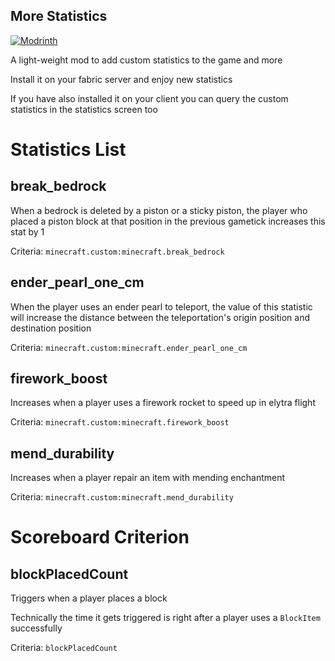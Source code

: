 More Statistics
-----------

[![Modrinth](https://img.shields.io/modrinth/dt/EhoUIqvO?label=Modrinth%20Downloads)](https://modrinth.com/mod/more-statistics)

A light-weight mod to add custom statistics to the game and more

Install it on your fabric server and enjoy new statistics

If you have also installed it on your client you can query the custom statistics in the statistics screen too


# Statistics List

## break_bedrock

When a bedrock is deleted by a piston or a sticky piston, the player who placed a piston block at that position in the previous gametick increases this stat by 1

Criteria: `minecraft.custom:minecraft.break_bedrock`

## ender_pearl_one_cm

When the player uses an ender pearl to teleport, the value of this statistic will increase the distance between the teleportation's origin position and destination position

Criteria: `minecraft.custom:minecraft.ender_pearl_one_cm`

## firework_boost

Increases when a player uses a firework rocket to speed up in elytra flight

Criteria: `minecraft.custom:minecraft.firework_boost`

## mend_durability

Increases when a player repair an item with mending enchantment

Criteria: `minecraft.custom:minecraft.mend_durability`


# Scoreboard Criterion

## blockPlacedCount

Triggers when a player places a block

Technically the time it gets triggered is right after a player uses a `BlockItem` successfully

Criteria: `blockPlacedCount`

